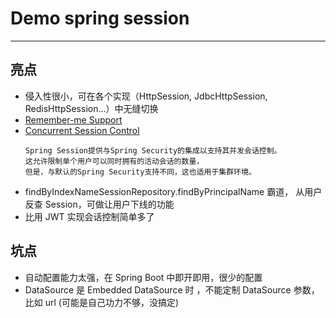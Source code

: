 # Demo spring session
---

## 亮点
- 侵入性很小，可在各个实现（HttpSession, JdbcHttpSession, RedisHttpSession...）中无缝切换
- [Remember-me Support](https://docs.spring.io/spring-session/docs/current/reference/html5/index.html#spring-security-rememberme)
- [Concurrent Session Control](https://docs.spring.io/spring-session/docs/current/reference/html5/index.html#spring-security-concurrent-sessions)
    ```
    Spring Session提供与Spring Security的集成以支持其并发会话控制。
    这允许限制单个用户可以同时拥有的活动会话的数量，
    但是，与默认的Spring Security支持不同，这也适用于集群环境。
    ```
- findByIndexNameSessionRepository.findByPrincipalName 霸道， 从用户反查 Session，可做让用户下线的功能
- 比用 JWT 实现会话控制简单多了

## 坑点
- 自动配置能力太强，在 Spring Boot 中即开即用，很少的配置
- DataSource 是 Embedded DataSource 时 ，不能定制 DataSource 参数，比如 url (可能是自己功力不够，没搞定)
